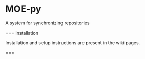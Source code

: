 # MOE-py

A system for synchronizing repositories

=== Installation

Installation and setup instructions are present in the wiki pages.

===

